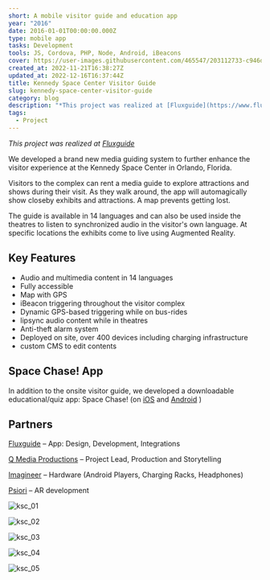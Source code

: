 ```yaml
---
short: A mobile visitor guide and education app
year: "2016"
date: 2016-01-01T00:00:00.000Z
type: mobile app
tasks: Development
tools: JS, Cordova, PHP, Node, Android, iBeacons
cover: https://user-images.githubusercontent.com/465547/203112733-c946d941-a583-45d1-bc3c-82fbf55f7966.jpg
created_at: 2022-11-21T16:38:27Z
updated_at: 2022-12-16T16:37:44Z
title: Kennedy Space Center Visitor Guide
slug: kennedy-space-center-visitor-guide
category: blog
description: "*This project was realized at [Fluxguide](https://www.fluxguide.com)*\r"
tags:
  - Project
---
```




*This project was realized at [Fluxguide](https://www.fluxguide.com)*

We developed a brand new media guiding system to further enhance the visitor experience at the Kennedy Space Center in Orlando, Florida.

Visitors to the complex can rent a media guide to explore attractions and shows during their visit. As they walk around,
the app will automagically show closeby exhibits and attractions. A map prevents getting lost.

The guide is available in 14 languages and can also be used inside the theatres
to listen to synchronized audio in the visitor's own language. At specific locations
the exhibits come to live using Augmented Reality.


## Key Features

- Audio and multimedia content in 14 languages
- Fully accessible
- Map with GPS
- iBeacon triggering throughout the visitor complex
- Dynamic GPS-based triggering while on bus-rides
- lipsync audio content while in theatres
- Anti-theft alarm system
- Deployed on site, over 400 devices including charging infrastructure
- custom CMS to edit contents

## Space Chase! App

In addition to the onsite visitor guide, we developed a downloadable educational/quiz app: Space Chase! (on [iOS](https://itunes.apple.com/us/app/space-chase-explore-learn/id1198247426?mt=8) and [Android](https://play.google.com/store/apps/details?id=com.fluxguide.ksclector&hl=en_US) )


## Partners

[Fluxguide](http://www.fluxguide.com) – App: Design, Development, Integrations

[Q Media Productions](http://www.qmediaproductions.com) – Project Lead, Production and Storytelling

[Imagineer](http://www.imagineear.com/) – Hardware (Android Players, Charging Racks, Headphones)

[Psiori](https://www.psiori.com) – AR development


![ksc_01](/src/content/kennedy-space-center-visitor-guide/203112733-c946d941-a583-45d1-bc3c-82fbf55f7966.jpg)

![ksc_02](/src/content/kennedy-space-center-visitor-guide/203112737-08da95be-654f-40a2-bcf8-3a2c05512a48.png)

![ksc_03](/src/content/kennedy-space-center-visitor-guide/203112741-5583ddc9-06fb-4523-8cda-56dc891450a2.png)

![ksc_04](/src/content/kennedy-space-center-visitor-guide/203112742-944cf0f3-fd1f-4893-ac0f-57ed73e99ff8.png)

![ksc_05](/src/content/kennedy-space-center-visitor-guide/203112746-dfb03ce1-af53-4279-9633-e58c5b01b25f.png)
